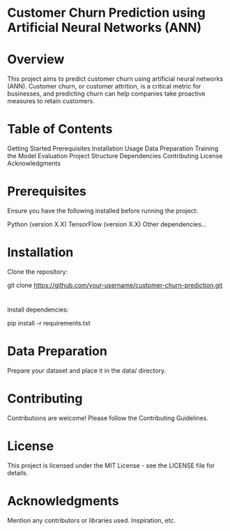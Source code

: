 # Customer Churn Prediction using Artificial Neural Networks (ANN)
# Overview
This project aims to predict customer churn using artificial neural networks (ANN). Customer churn, or customer attrition, is a critical metric for businesses, and predicting churn can help companies take proactive measures to retain customers.

# Table of Contents
Getting Started
Prerequisites
Installation
Usage
Data Preparation
Training the Model
Evaluation
Project Structure
Dependencies
Contributing
License
Acknowledgments

# Prerequisites
Ensure you have the following installed before running the project:

Python (version X.X)
TensorFlow (version X.X)
Other dependencies...
# Installation
Clone the repository:

git clone https://github.com/your-username/customer-churn-prediction.git
#
Install dependencies:


pip install -r requirements.txt

# Data Preparation
Prepare your dataset and place it in the data/ directory.

# Contributing
Contributions are welcome! Please follow the Contributing Guidelines.

# License
This project is licensed under the MIT License - see the LICENSE file for details.

# Acknowledgments
Mention any contributors or libraries used.
Inspiration, etc.

